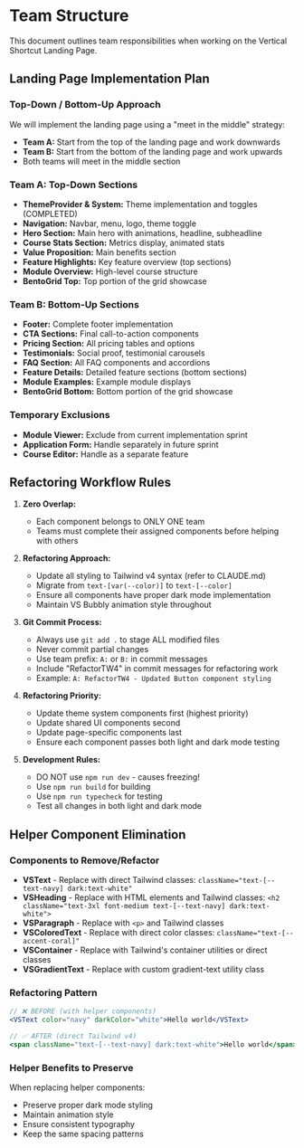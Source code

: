 # Team Structure

This document outlines team responsibilities when working on the Vertical Shortcut Landing Page.

## Landing Page Implementation Plan

### Top-Down / Bottom-Up Approach

We will implement the landing page using a "meet in the middle" strategy:

- **Team A:** Start from the top of the landing page and work downwards
- **Team B:** Start from the bottom of the landing page and work upwards
- Both teams will meet in the middle section

### Team A: Top-Down Sections
- **ThemeProvider & System:** Theme implementation and toggles (COMPLETED)
- **Navigation:** Navbar, menu, logo, theme toggle
- **Hero Section:** Main hero with animations, headline, subheadline
- **Course Stats Section:** Metrics display, animated stats
- **Value Proposition:** Main benefits section
- **Feature Highlights:** Key feature overview (top sections)
- **Module Overview:** High-level course structure
- **BentoGrid Top:** Top portion of the grid showcase

### Team B: Bottom-Up Sections
- **Footer:** Complete footer implementation
- **CTA Sections:** Final call-to-action components
- **Pricing Section:** All pricing tables and options
- **Testimonials:** Social proof, testimonial carousels
- **FAQ Section:** All FAQ components and accordions
- **Feature Details:** Detailed feature sections (bottom sections)
- **Module Examples:** Example module displays
- **BentoGrid Bottom:** Bottom portion of the grid showcase

### Temporary Exclusions
- **Module Viewer:** Exclude from current implementation sprint
- **Application Form:** Handle separately in future sprint
- **Course Editor:** Handle as a separate feature

## Refactoring Workflow Rules

1. **Zero Overlap:**
   - Each component belongs to ONLY ONE team
   - Teams must complete their assigned components before helping with others

2. **Refactoring Approach:**
   - Update all styling to Tailwind v4 syntax (refer to CLAUDE.md)
   - Migrate from `text-[var(--color)]` to `text-[--color]`
   - Ensure all components have proper dark mode implementation
   - Maintain VS Bubbly animation style throughout

3. **Git Commit Process:**
   - Always use `git add .` to stage ALL modified files
   - Never commit partial changes
   - Use team prefix: `A:` or `B:` in commit messages 
   - Include "RefactorTW4" in commit messages for refactoring work
   - Example: `A: RefactorTW4 - Updated Button component styling`

4. **Refactoring Priority:**
   - Update theme system components first (highest priority)
   - Update shared UI components second
   - Update page-specific components last
   - Ensure each component passes both light and dark mode testing

5. **Development Rules:**
   - DO NOT use `npm run dev` - causes freezing!
   - Use `npm run build` for building
   - Use `npm run typecheck` for testing
   - Test all changes in both light and dark mode

## Helper Component Elimination

### Components to Remove/Refactor
- **VSText** - Replace with direct Tailwind classes: `className="text-[--text-navy] dark:text-white"`
- **VSHeading** - Replace with HTML elements and Tailwind classes: `<h2 className="text-3xl font-medium text-[--text-navy] dark:text-white">`
- **VSParagraph** - Replace with `<p>` and Tailwind classes
- **VSColoredText** - Replace with direct color classes: `className="text-[--accent-coral]"`
- **VSContainer** - Replace with Tailwind's container utilities or direct classes
- **VSGradientText** - Replace with custom gradient-text utility class

### Refactoring Pattern
```jsx
// ❌ BEFORE (with helper components)
<VSText color="navy" darkColor="white">Hello world</VSText>

// ✅ AFTER (direct Tailwind v4)
<span className="text-[--text-navy] dark:text-white">Hello world</span>
```

### Helper Benefits to Preserve
When replacing helper components:
- Preserve proper dark mode styling
- Maintain animation style
- Ensure consistent typography
- Keep the same spacing patterns